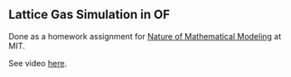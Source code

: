 ## Lattice Gas Simulation in OF

Done as a homework assignment for [Nature of Mathematical Modeling](http://fab.cba.mit.edu/classes/864.14/text/ca.pdf) at MIT.

See video [here](https://vimeo.com/91433716).
